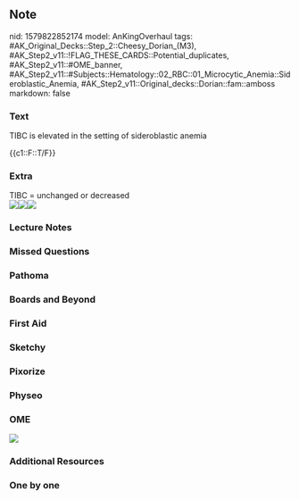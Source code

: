 ## Note
nid: 1579822852174
model: AnKingOverhaul
tags: #AK_Original_Decks::Step_2::Cheesy_Dorian_(M3), #AK_Step2_v11::!FLAG_THESE_CARDS::Potential_duplicates, #AK_Step2_v11::#OME_banner, #AK_Step2_v11::#Subjects::Hematology::02_RBC::01_Microcytic_Anemia::Sideroblastic_Anemia, #AK_Step2_v11::Original_decks::Dorian::fam::amboss
markdown: false

### Text
TIBC is elevated in the setting of sideroblastic anemia
<div>
  {{c1::F::T/F}}
</div>

### Extra
<div>
  TIBC = unchanged or decreased
</div><img src="paste-36674725740856.jpg" style="" class=
"resizer"><img src="big_5cdac2cc9d54e.jpg" class=
"resizer"><i><img src="paste-68728066670799.jpg" class=
"resizer"></i>

### Lecture Notes


### Missed Questions


### Pathoma


### Boards and Beyond


### First Aid


### Sketchy


### Pixorize


### Physeo


### OME
<div class="ome-widget">
  <a href="https://onlinemeded.org?ref=anki"><img src=
  "_OME_AnkiFlashcards_General_7.png"></a>
</div>

### Additional Resources


### One by one


